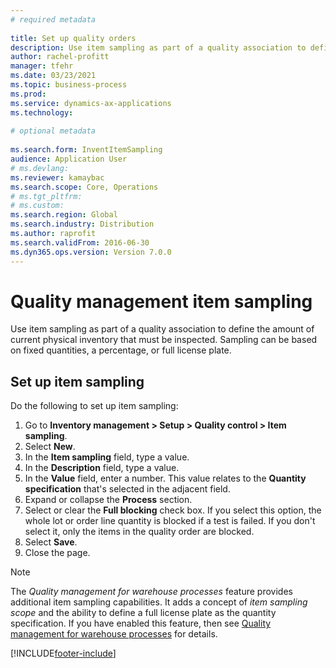 ```yaml
--- 
# required metadata 
 
title: Set up quality orders
description: Use item sampling as part of a quality association to define the amount of current physical inventory that must be inspected. Sampling can be based on fixed quantities, a percentage, or full license plate. 
author: rachel-profitt
manager: tfehr 
ms.date: 03/23/2021
ms.topic: business-process 
ms.prod:  
ms.service: dynamics-ax-applications 
ms.technology:  
 
# optional metadata 
 
ms.search.form: InventItemSampling
audience: Application User 
# ms.devlang:  
ms.reviewer: kamaybac
ms.search.scope: Core, Operations 
# ms.tgt_pltfrm:  
# ms.custom:  
ms.search.region: Global
ms.search.industry: Distribution
ms.author: raprofit
ms.search.validFrom: 2016-06-30 
ms.dyn365.ops.version: Version 7.0.0 
---
```


# Quality management item sampling

Use item sampling as part of a quality association to define the amount of current physical inventory that must be inspected. Sampling can be based on fixed quantities, a percentage, or full license plate.

## Set up item sampling

Do the following to set up item sampling:

1. Go to **Inventory management > Setup > Quality control > Item sampling**.
2. Select **New**.
3. In the **Item sampling** field, type a value.
4. In the **Description** field, type a value.
5. In the **Value** field, enter a number. This value relates to the **Quantity specification** that's selected in the adjacent field.  
6. Expand or collapse the **Process** section.
7. Select or clear the **Full blocking** check box. If you select this option, the whole lot or order line quantity is blocked if a test is failed. If you don't select it, only the items in the quality order are blocked.  
8. Select **Save**.
9. Close the page.

> [!NOTE]
> The *Quality management for warehouse processes* feature provides additional item sampling capabilities. It adds a concept of *item sampling scope* and the ability to define a full license plate as the quantity specification. If you have enabled this feature, then see [Quality management for warehouse processes](../quality-management-for-warehouses-processes.md) for details.


[!INCLUDE[footer-include](../../includes/footer-banner.md)]